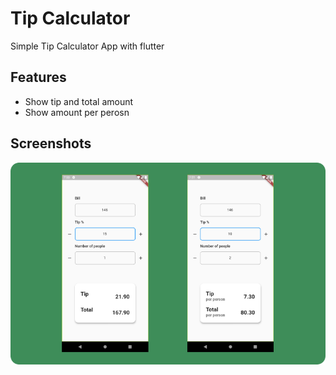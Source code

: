 # Tip Calculator

Simple Tip Calculator App with flutter

## Features
- Show tip and total amount
- Show amount per perosn

## Screenshots
![App Screenshot](./img/Tipshare.png)
